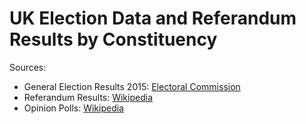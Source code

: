 # UK Election Data and Referandum Results by Constituency

Sources:
- General Election Results 2015: [Electoral Commission](http://www.electoralcommission.org.uk/our-work/our-research/electoral-data)
- Referandum Results: [Wikipedia](https://en.wikipedia.org/wiki/Results_of_the_United_Kingdom_European_Union_membership_referendum,_2016)
- Opinion Polls: [Wikipedia](https://en.wikipedia.org/wiki/Opinion_polling_for_the_United_Kingdom_general_election,_2017)

